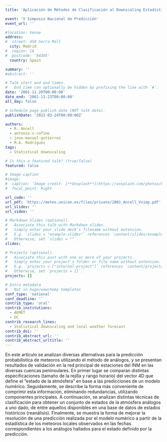 ```yaml
---
title: 'Aplicación de Métodos de Clasificación al Downscaling Estadístico'

event: 'V Simposio Nacional de Predicción'
event_url: ''

#location: Venue
address:
#  street: 450 Serra Mall
  city: Madrid
#  region: CA
#  postcode: '94305'
  country: Spain

summary: ''
#abstract: ''

# Talk start and end times.
#   End time can optionally be hidden by prefixing the line with `#`.
date: '2001-11-20T00:00:00'
date_end: '2001-11-23T00:00:00'
all_day: false

# Schedule page publish date (NOT talk date).
publishDate: '2022-03-24T00:00:00Z'

authors: 
  - R. Ancell
  - antonio-s-cofino
  - jose-manuel-gutierrez
  - M.A. Rodríguez
tags: 
  - Statistical downscaling

# Is this a featured talk? (true/false)
featured: false

# Image caption
#image:
#  caption: 'Image credit: [**Unsplash**](https://unsplash.com/photos/bzdhc5b3Bxs)'
#  focal_point: Right

url_code: ''
url_pdf: 'https://meteo.unican.es/files/private/2001_Ancell_Vsimp.pdf'
url_slides: ''
url_video: ''

# Markdown Slides (optional).
#   Associate this talk with Markdown slides.
#   Simply enter your slide deck's filename without extension.
#   E.g. `slides = "example-slides"` references `content/slides/example-slides.md`.
#   Otherwise, set `slides = ""`.
slides:

# Projects (optional).
#   Associate this post with one or more of your projects.
#   Simply enter your project's folder or file name without extension.
#   E.g. `projects = ["internal-project"]` references `content/project/deep-learning/index.md`.
#   Otherwise, set `projects = []`.
projects: []

# Extra metadata
#   Not in hugo/wowchemy templates
conf_type: 'national'
conf_deadline: ''
contrib_type: 'oral'
contrib_institutions: 
  - AEMET
  - UC
contrib_research_lines: 
  - Statistical downscaling and local weather forecast
contrib_doi: ''
contrib_abstract_url: ''
contrib_abstract_urltitle: ''
---
```


En este artículo se analizan diversas alternativas para la predicción probabilística de meteoros utilizando el método de análogos, y se presentan resultados de validación en la red principal de estaciones del INM en las diversas cuencas peninsulares. En primer lugar se comparan distintas especificaciones (tamaño de la rejilla y rango horario) del vector 4D que define el “estado de la atmósfera” en base a las predicciones de un modelo numérico. Seguidamente, se describe la forma más conveniente de comprimir esta información, eliminando redundancias, utilizando componentes principales. A continuación, se analizan distintas técnicas de clasificación para obtener un conjunto de estados de la atmósfera análogos a uno dado, de entre aquellos disponibles en una base de datos de estados históricos (reanálisis). Finalmente, se muestra la forma de mejorar la resolución de una predicción realizada por el modelo numérico a partir de la estadística de los meteoros locales observados en las fechas correspondientes a los análogos hallados para el estado definido por la predicción.

